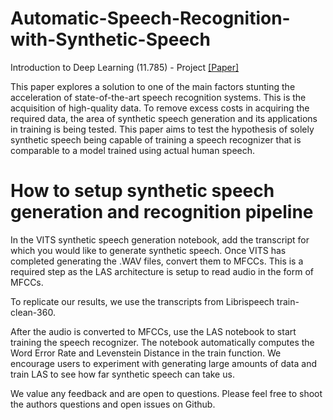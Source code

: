 # Automatic-Speech-Recognition-with-Synthetic-Speech
Introduction to Deep Learning (11.785) - Project [[Paper]](https://github.com/NikhilCG26/Automatic-Speech-Recognition-with-Synthetic-Speech/blob/main/IDL_Project___Final_Report.pdf)

This paper explores a solution to one of the main factors stunting the acceleration of
state-of-the-art speech recognition systems. This is the acquisition of high-quality
data. To remove excess costs in acquiring the required data, the area of synthetic
speech generation and its applications in training is being tested. This paper
aims to test the hypothesis of solely synthetic speech being capable of training a
speech recognizer that is comparable to a model trained using actual human speech.

# How to setup synthetic speech generation and recognition pipeline
In the VITS synthetic speech generation notebook, add the transcript for which you would like to generate synthetic speech. Once VITS has completed generating the .WAV files, convert them to MFCCs. This is a required step as the LAS architecture is setup to read audio in the form of MFCCs.

To replicate our results, we use the transcripts from Librispeech train-clean-360.

After the audio is converted to MFCCs, use the LAS notebook to start training the speech recognizer. The notebook automatically computes the Word Error Rate and Levenstein Distance in the train function. We encourage users to experiment with generating large amounts of data and train LAS to see how far synthetic speech can take us.

We value any feedback and are open to questions. Please feel free to shoot the authors questions and open issues on Github.
